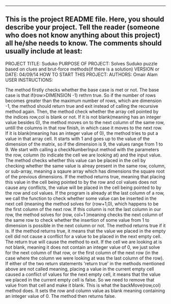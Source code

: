 ------------------------------------------------------------------------
This is the project README file. Here, you should describe your project.
Tell the reader (someone who does not know anything about this project)
all he/she needs to know. The comments should usually include at least:
------------------------------------------------------------------------

PROJECT TITLE: Suduko
PURPOSE OF PROJECT: Solves Suduko puzzle based on clues and brut-force methods(if there is a solution)
VERSION or DATE: 04/09/14
HOW TO START THIS PROJECT: 
AUTHORS: Omair Alam
USER INSTRUCTIONS:


The method firstly checks whether the base case is met or not. The base case is that if(row>DIMENSION -1) rethrn true. So if the number of rows becomes greater than the maximum number of rows, which are dimension -1, the method should return true and exit instead of calling the recursive method again. Then, the method check whether the array cell pointed by the indices row,col is blank or not. If it is not blank(meaning has an integer value besides 0), the method moves on to the next column of the same row, untill the columns in that row finish, in which case it moves to the next row. If it is blank(meaning has an integer value of 0), the method tries to put a value in that array cell. It starts with 1 and goes up to the value of the dimension of the matrix, so if the dimension is 9, the values range from 1 to 9. We start with calling a checkNumberInput method with the parameters the row, column (to indicate the cell we are looking at) and the input value. The method checks whether this value can be placed in the cell by checking whether the same value is alreay present in the same row, column, or sub-array, meaning a sqaure array which has dimensions the square root of the previous dimensions. If the method returns true, meaning that placing this value in the cell being pointed to by the row and col values does not cause any conflicts, the value will be placed in the cell being pointed to by the row and col values. If the program is already at the last column of a row, we call the function to check whether some value can be inserted in the next cell (meaning the method solves for (row+1,0), which happens to be the first column of the next row. If this column is not the last column in our row, the method solves for (row, col+1 )meaning checks the next column of the same row to check whether the insertion of some value from 1 to dimension is possible in the next column or not. The method returns true if it is. If the method returns true, it means that the value we placed in the empty cell did not cause a conflict for a value to be placed in the next empty cell. The return true will cause the method to exit. If the cell we are looking at is not blank, meaning it does not contain an integer value of 0, we just solve for the next column of that row, or the first column of the next row (in the case where the column we were looking at was the last column of the row). If either of the two return statements 'return true' in the methods mentioned above are not called meaning, placing a value in the current empty cell caused a conflict of values for the next empty cell, it means that the value we placed in the current empty cell is false. So we need to remove that value from that cell and make it blank. This is what the backMove(row,col) method does. It sets the row and column value as blank meaning containing an integer value of 0. The method then returns false. 

